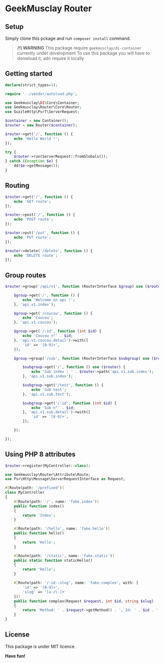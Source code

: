 # GeekMusclay Router

## Setup
Simply clone this pckage and run `composer install` command.

> **/!\ WARNING** This package require `geekmusclay/di-container` currently under development
> To use this package you will have to donwload it, adn require it locally

## Getting started

```php
declare(strict_types=1);

require '../vendor/autoload.php';

use Geekmusclay\DI\Core\Container;
use Geekmusclay\Router\Core\Router;
use GuzzleHttp\Psr7\ServerRequest;

$container = new Container();
$router = new Router($container);

$router->get('/', function () {
    echo 'Hello World !';
});

try {
    $router->run(ServerRequest::fromGlobals());
} catch (Exception $e) {
    dd($e->getMessage());
}
```

## Routing

```php
$router->get('/', function () {
    echo 'GET route';
});

$router->post('/', function () {
    echo 'POST route';
});

$router->put('/put', function () {
    echo 'PUT route';
});

$router->delete('/delete', function () {
    echo 'DELETE route';
});
```

## Group routes

```php
$router->group('/api/v1', function (RouterInterface $group) use ($router) {

    $group->get('/', function () {
        echo 'Welcome on api !';
    }, 'api.v1.index');

    $group->get('/coucou', function () {
        echo 'Coucou';
    }, 'api.v1.coucou');

    $group->get('/:id', function (int $id) {
        echo 'Coucou n°' . $id;
    }, 'api.v1.coucou.detail')->with([
        'id' => '[0-9]+',
    ]);

    $group->group('/sub', function (RouterInterface $subgroup) use ($router) {

        $subgroup->get('/', function () use ($router) {
            echo 'Sub index : ' . $router->path('api.v1.sub.index');
        }, 'api.v1.sub.index');

        $subgroup->get('/test', function () {
            echo 'Sub test';
        }, 'api.v1.sub.test');

        $subgroup->get('/:id', function (int $id) {
            echo 'Sub n°' . $id;
        }, 'api.v1.sub.detail')->with([
            'id' => '[0-9]+',
        ]);

    });

});
```

## Using PHP 8 attributes

```php
$router->register(MyController::class);
```

```php
use Geekmusclay\Router\Attribute\Route;
use Psr\Http\Message\ServerRequestInterface as Request;

#[Route(path: '/prefixed')]
class MyController
{
    #[Route(path: '/', name: 'fake.index')]
    public function index()
    {
        return 'Index';
    }

    #[Route(path: '/hello', name: 'fake.hello')]
    public function hello()
    {
        return 'Hello';
    }

    #[Route(path: '/static', name: 'fake.static')]
    public static function staticHello()
    {
        return 'Hello';
    }

    #[Route(path: '/:id-:slug', name: 'fake.complex', with: [
        'id' => '[0-9]+',
        'slug' => '[a-z\-]+'
    ])]
    public function complex(Request $request, int $id, string $slug)
    {
        return 'Method: ' . $request->getMethod() . ', Id: ' . $id . ', Slug: ' . $slug;
    }
}
```

## License

This package is under MIT licence.

**Have fun!**